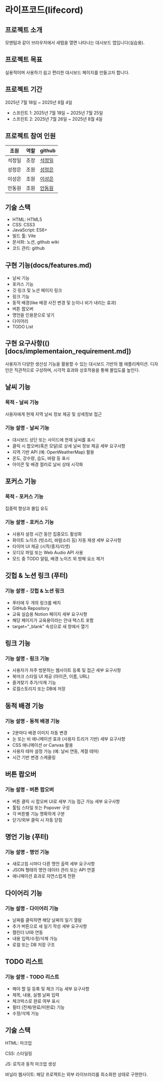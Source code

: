 # 라이프코드(lifecord)

## 프로젝트 소개

모멘텀과 같이 브라우저에서 새탭을 열면 나타나는 대시보드 앱입니다(실습용).

## 프로젝트 목표

실용적이며 사용하기 쉽고 편리한 대시보드 페이지를 만들고자 합니다.

## 프로젝트 기간

2025년 7월 18일 ~ 2025년 8월 4일

- 스프린트 1: 2025년 7월 18일 ~ 2025년 7월 25일
- 스프린트 2: 2025년 7월 26일 ~ 2025년 8월 4일

## 프로젝트 참여 인원

| 조원   | 역할 | github                                    |
| ------ | ---- | ----------------------------------------- |
| 석정일 | 조장 | [석정일](https://github.com/but212)       |
| 성정은 | 조원 | [성정은](https://github.com/jeongeunsung) |
| 이성은 | 조원 | [이성은](https://github.com/HanUL072)     |
| 안동원 | 조원 | [안동원](https://github.com/dongwonAhn)   |

## 기술 스택

- HTML: HTML5
- CSS: CSS3
- JavaScript: ES6+
- 빌드 툴: Vite
- 문서화: 노션, github wiki
- 코드 관리: github

## 구현 기능(docs/features.md)

- 날씨 기능
- 포커스 기능
- 깃 링크 및 노션 페이지 링크
- 링크 기능
- 동적 배경(like 배경 사진 변경 및 눈이나 비가 내리는 효과)
- 버튼 팝오버
- 명언을 인용문으로 넣기
- 다이어리
- TODO List

## 구현 요구사항(()[docs/implementaion_requirement.md])

사용자가 다양한 생산성 기능을 활용할 수 있는 대시보드 기반의 웹 애플리케이션. 디자인은 직관적으로 구성하며, 시각적 효과와 상호작용을 통해 몰입도를 높인다.

## 날씨 기능

### 목적 - 날씨 기능

사용자에게 현재 지역 날씨 정보 제공 및 상세정보 접근

### 기능 설명 - 날씨 기능

- 대시보드 상단 또는 사이드에 현재 날씨를 표시
- 클릭 시 팝오버(혹은 모달)로 상세 날씨 정보 제공
세부 요구사항
- 지역 기반 API (예: OpenWeatherMap) 활용
- 온도, 강수량, 습도, 바람 등 표시
- 아이콘 및 배경 컬러로 날씨 상태 시각화

## 포커스 기능

### 목적 - 포커스 기능

집중력 향상과 몰입 유도

### 기능 설명 - 포커스 기능

- 사용자 설정 시간 동안 집중모드 활성화
- 화이트 노이즈 (빗소리, 바람소리 등) 자동 재생
세부 요구사항
- 타이머 UI 제공 (시작/중지/리셋)
- 오디오 파일 또는 Web Audio API 사용
- 모드 중 TODO 알림, 배경 노이즈 외 방해 요소 제거

## 깃헙 & 노션 링크 (푸터)

### 기능 설명 - 깃헙 & 노션 링크

- 푸터에 두 개의 링크를 배치
- GitHub Repository
- 교육 실습용 Notion 페이지
세부 요구사항
- 해당 페이지가 교육용이라는 안내 텍스트 포함
- target="_blank" 속성으로 새 창에서 열기

## 링크 기능

### 기능 설명 - 링크 기능

- 사용자가 자주 방문하는 웹사이트 등록 및 접근
세부 요구사항
- 북마크 스타일 UI 제공 (아이콘, 이름, URL)
- 즐겨찾기 추가/삭제 기능
- 로컬스토리지 또는 DB에 저장

## 동적 배경 기능

### 기능 설명 - 동적 배경 기능

- 2분마다 배경 이미지 자동 변경
- 눈 또는 비 애니메이션 효과 (사용자 트리거 기반)
세부 요구사항
- CSS 애니메이션 or Canvas 활용
- 사용자 테마 설정 가능 (예: 날씨 연동, 계절 테마)
- 시간 기반 변경 스케줄링

## 버튼 팝오버

### 기능 설명 - 버튼 팝오버

- 버튼 클릭 시 팝오버 UI로 세부 기능 접근 가능
세부 요구사항
- 툴팁 스타일 또는 Popover 구성
- 각 버튼별 기능 명확하게 구분
- 닫기/외부 클릭 시 자동 닫힘

## 명언 기능 (푸터)

### 기능 설명 - 명언 기능

- 새로고침 시마다 다른 명언 출력
세부 요구사항
- JSON 형태의 명언 데이터 관리 또는 API 연결
- 애니메이션 효과로 자연스럽게 전환

## 다이어리 기능

### 기능 설명 - 다이어리 기능

- 날짜를 클릭하면 해당 날짜의 일기 열람
- 추가 버튼으로 새 일기 작성
세부 요구사항
- 캘린더 UI와 연동
- 내용 입력/수정/삭제 가능
- 로컬 또는 DB 저장 구조

## TODO 리스트

### 기능 설명 - TODO 리스트

- 해야 할 일 등록 및 체크 기능
세부 요구사항
- 제목, 내용, 실행 날짜 입력
- 체크박스로 완료 여부 표시
- 필터 (전체/완료/미완료) 기능
- 수정/삭제 가능

## 기술 스택

HTML: 마크업

CSS: 스타일링

JS: 로직과 동적 마크업 생성

바닐라 웹사이트: 해당 프로젝트는 외부 라이브러리를 최소화한 상태로 구현한다.
